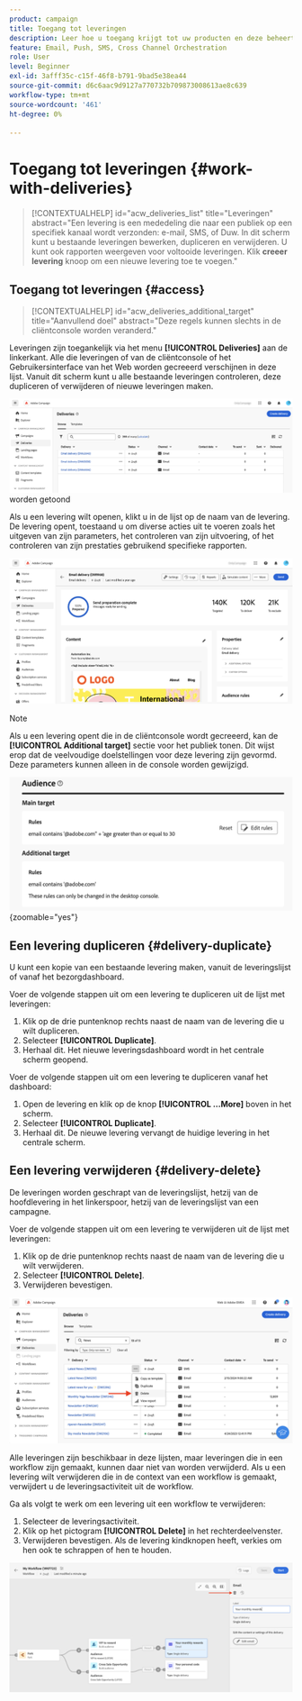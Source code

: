 ```yaml
---
product: campaign
title: Toegang tot leveringen
description: Leer hoe u toegang krijgt tot uw producten en deze beheert in Campagne Web
feature: Email, Push, SMS, Cross Channel Orchestration
role: User
level: Beginner
exl-id: 3afff35c-c15f-46f8-b791-9bad5e38ea44
source-git-commit: d6c6aac9d9127a770732b709873008613ae8c639
workflow-type: tm+mt
source-wordcount: '461'
ht-degree: 0%

---
```


# Toegang tot leveringen {#work-with-deliveries}

>[!CONTEXTUALHELP]
>id="acw_deliveries_list"
>title="Leveringen"
>abstract="Een levering is een mededeling die naar een publiek op een specifiek kanaal wordt verzonden: e-mail, SMS, of Duw. In dit scherm kunt u bestaande leveringen bewerken, dupliceren en verwijderen. U kunt ook rapporten weergeven voor voltooide leveringen. Klik **creeer levering** knoop om een nieuwe levering toe te voegen."

## Toegang tot leveringen {#access}

>[!CONTEXTUALHELP]
>id="acw_deliveries_additional_target"
>title="Aanvullend doel"
>abstract="Deze regels kunnen slechts in de cliëntconsole worden veranderd."

Leveringen zijn toegankelijk via het menu **[!UICONTROL Deliveries]** aan de linkerkant. Alle die leveringen of van de cliëntconsole of het Gebruikersinterface van het Web worden gecreeerd verschijnen in deze lijst. Vanuit dit scherm kunt u alle bestaande leveringen controleren, deze dupliceren of verwijderen of nieuwe leveringen maken.

![&#x200B; Lijst van leveringen die in de interface &#x200B;](assets/deliveries-list.png) worden getoond

Als u een levering wilt openen, klikt u in de lijst op de naam van de levering. De levering opent, toestaand u om diverse acties uit te voeren zoals het uitgeven van zijn parameters, het controleren van zijn uitvoering, of het controleren van zijn prestaties gebruikend specifieke rapporten.

![&#x200B; het scherm van de Details van de Levering het tonen van parameters en rapporten &#x200B;](assets/delivery-details.png)

>[!NOTE]
>
>Als u een levering opent die in de cliëntconsole wordt gecreeerd, kan de **[!UICONTROL Additional target]** sectie voor het publiek tonen. Dit wijst erop dat de veelvoudige doelstellingen voor deze levering zijn gevormd. Deze parameters kunnen alleen in de console worden gewijzigd.
>
>![&#x200B; het bericht van de Waarschuwing over extra doelconfiguratie &#x200B;](assets/target-warning-audience.png){zoomable="yes"}

## Een levering dupliceren {#delivery-duplicate}

U kunt een kopie van een bestaande levering maken, vanuit de leveringslijst of vanaf het bezorgdashboard.

Voer de volgende stappen uit om een levering te dupliceren uit de lijst met leveringen:

1. Klik op de drie puntenknop rechts naast de naam van de levering die u wilt dupliceren.
1. Selecteer **[!UICONTROL Duplicate]**.
1. Herhaal dit. Het nieuwe leveringsdashboard wordt in het centrale scherm geopend.

Voer de volgende stappen uit om een levering te dupliceren vanaf het dashboard:

1. Open de levering en klik op de knop **[!UICONTROL ...More]** boven in het scherm.
1. Selecteer **[!UICONTROL Duplicate]**.
1. Herhaal dit. De nieuwe levering vervangt de huidige levering in het centrale scherm.

## Een levering verwijderen {#delivery-delete}

De leveringen worden geschrapt van de leveringslijst, hetzij van de hoofdlevering in het linkerspoor, hetzij van de leveringslijst van een campagne.

Voer de volgende stappen uit om een levering te verwijderen uit de lijst met leveringen:

1. Klik op de drie puntenknop rechts naast de naam van de levering die u wilt verwijderen.
1. Selecteer **[!UICONTROL Delete]**.
1. Verwijderen bevestigen.

![&#x200B; het Schrappen van een levering van de interface van de leveringslijst &#x200B;](assets/delete-delivery-from-list.png)

Alle leveringen zijn beschikbaar in deze lijsten, maar leveringen die in een workflow zijn gemaakt, kunnen daar niet van worden verwijderd. Als u een levering wilt verwijderen die in de context van een workflow is gemaakt, verwijdert u de leveringsactiviteit uit de workflow.

Ga als volgt te werk om een levering uit een workflow te verwijderen:

1. Selecteer de leveringsactiviteit.
1. Klik op het pictogram **[!UICONTROL Delete]** in het rechterdeelvenster.
1. Verwijderen bevestigen. Als de levering kindknopen heeft, verkies om hen ook te schrappen of hen te houden.

![&#x200B; het Schrappen van een leveringsactiviteit binnen een werkschema &#x200B;](assets/delete-delivery-from-wf.png)